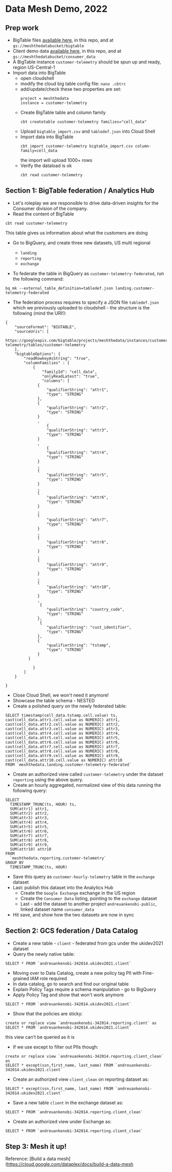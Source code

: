 # Data Mesh Demo, 2022

## Prep work

- BigTable files [available here](https://drive.google.com/drive/folders/1QYgKLE-cEPFTEptxPj8Tv6FHTdEN9gEu?usp=sharing), in this repo, and at `gs://meshthedatabucket/bigtable`
- Client demo data [available here](https://drive.google.com/drive/folders/1QYgKLE-cEPFTEptxPj8Tv6FHTdEN9gEu?usp=sharing), in this repo, and at `gs://meshthedatabucket/consumer_data` 
- A BigTable instance `customer-telemetry` should be spun up and ready, region US-Central-1
- Import data into BigTable
    - open cloudshell
    - modify the cloud big table config file: `nano .cbtrc`
    - add/update/check these two properties are set:
        ```
        project = meshthedata
        instance = customer-telemetry
        ```
    - Create BigTable table and column family
        ```
        cbt createtable customer-telemetry families="cell_data"
        ```
    - Upload `bigtable_import.csv` and `tabledef.json` into Cloud Shell
    - Import data into BigTable
        ```
        cbt import customer-telemetry bigtable_import.csv column-family=cell_data
        ```
        the import will upload 1000+ rows
    - Verify the dataload is ok
        ```
        cbt read customer-telemetry
        ```


## Section 1: BigTable federation / Analytics Hub
- Let's roleplay we are responsible to drive data-driven insights for the Consumer division of the company. 
- Read the content of BigTable 
```
cbt read customer-telemetry
```
This table gives us information about what the customers are doing

- Go to BigQuery, and create three new datasets, US multi regional
    - `landing`
    - `reporting`
    - `exchange`   

- To federate the table in BigQuery as `customer-telemetry-federated`, run the following command: 
```
bq mk --external_table_definition=tabledef.json landing.customer-telemetry-federated
```
- The federation process requires to specify a JSON file `tabledef.json` which we previously uploaded to cloudshell - the structure is the following (mind the URI!):
```
{
    "sourceFormat": "BIGTABLE",
    "sourceUris": [
     https://googleapis.com/bigtable/projects/meshthedata/instances/customer-telemetry/tables/customer-telemetry
    ],
    "bigtableOptions": {
        "readRowkeyAsString": "true",
        "columnFamilies" : [
            {
                "familyId": "cell_data",
                "onlyReadLatest": "true",
                "columns": [
              {
                  "qualifierString": "attr1",
                  "type": "STRING"
              },
              {
                  "qualifierString": "attr2",
                  "type": "STRING"
              }
              ,
                  {
                  "qualifierString": "attr3",
                  "type": "STRING"
              }
              ,
                  {
                  "qualifierString": "attr4",
                  "type": "STRING"
              }
              ,
              {
                  "qualifierString": "attr5",
                  "type": "STRING"
              }
              ,
              {
                  "qualifierString": "attr6",
                  "type": "STRING"
              }
              ,
              {
                  "qualifierString": "attr7",
                  "type": "STRING"
              }
              ,
              {
                  "qualifierString": "attr8",
                  "type": "STRING"
              }
              ,
              {
                  "qualifierString": "attr9",
                  "type": "STRING"
              }
              ,
              {
                  "qualifierString": "attr10",
                  "type": "STRING"
              }
              ,
               {
                  "qualifierString": "country_code",
                  "type": "STRING"
              },
               {
                  "qualifierString": "cust_identifier",
                  "type": "STRING"
              },
              {
                  "qualifierString": "tstamp",
                  "type": "STRING"
              }
          ]

            }
        ]
    }
    
}
```
- Close Cloud Shell, we won't need it anymore! 
- Showcase the table schema - NESTED
- Create a polished query on the newly federated table:
```
SELECT timestamp(cell_data.tstamp.cell.value) ts,
cast(cell_data.attr1.cell.value as NUMERIC) attr1,
cast(cell_data.attr2.cell.value as NUMERIC) attr2,
cast(cell_data.attr3.cell.value as NUMERIC) attr3,
cast(cell_data.attr4.cell.value as NUMERIC) attr4,
cast(cell_data.attr5.cell.value as NUMERIC) attr5,
cast(cell_data.attr6.cell.value as NUMERIC) attr6,
cast(cell_data.attr7.cell.value as NUMERIC) attr7,
cast(cell_data.attr8.cell.value as NUMERIC) attr8,
cast(cell_data.attr9.cell.value as NUMERIC) attr9,
cast(cell_data.attr10.cell.value as NUMERIC) attr10
FROM `meshthedata.landing.customer-telemetry-federated`
```
- Create an authorized view called `customer-telemetry` under the dataset `reporting` using the above query.
- Create an hourly aggregated, normalized view of this data running the following query:
```
SELECT
  TIMESTAMP_TRUNC(ts, HOUR) ts,
  SUM(attr1) attr1,
  SUM(attr2) attr2,
  SUM(attr3) attr3,
  SUM(attr4) attr4,
  SUM(attr5) attr5,
  SUM(attr6) attr6,
  SUM(attr7) attr7,
  SUM(attr8) attr8,
  SUM(attr9) attr9,
  SUM(attr10) attr10
FROM
  `meshthedata.reporting.customer-telemetry`
GROUP BY
  TIMESTAMP_TRUNC(ts, HOUR)
```
- Save this query as `customer-hourly-telemetry` table in the `exchange` dataset
- Last: publish this dataset into the Analytics Hub
    - Create the `Google Exchange` exchange in the US region
    - Create the `Consumer Data` listing, pointing to the `exchange` dataset
    - Last - add the dataset to another project `andreuankenobi-public`, linked dataset name `consumer_data`  
- Hit save, and show how the two datasets are now in sync

## Section 2: GCS federation /  Data Catalog
- Create a new table - `client` - federated from gcs under the ukidev2021 dataset
- Query the newly native table:
```
SELECT * FROM `andreuankenobi-342014.ukidev2021.client`
```
- Moving over to Data Catalog, create a new policy tag PII with Fine-grained IAM role required
- In data catalog, go to search and find our original table
- Explain Policy Tags require a schema manipulation - go to BigQuery
- Apply Policy Tag and show that won't work anymore
```
SELECT * FROM `andreuankenobi-342014.ukidev2021.client`
```
- Show that the policies are sticky: 
```
create or replace view `andreuankenobi-342014.reporting.client` as
SELECT * FROM `andreuankenobi-342014.ukidev2021.client`
```
this view can't be queried as it is
- If we use except to filter out PIIs though: 
```
create or replace view `andreuankenobi-342014.reporting.client_clean` as
SELECT * except(ssn,first_name, last_name) FROM `andreuankenobi-342014.ukidev2021.client`
```


- Create an authorized view `client_clean` on reporting dataset as: 
```
SELECT * except(ssn,first_name, last_name) FROM `andreuankenobi-342014.ukidev2021.client`
```
- Save a new table `client` in the exchange dataset as:
```
SELECT * FROM `andreuankenobi-342014.reporting.client_clean` 
```
- Create an authorized view under Exchange as: 
```
SELECT * FROM `andreuankenobi-342014.reporting.client_clean`
```



## Step 3: Mesh it up!
Reference: [Build a data mesh](https://cloud.google.com/dataplex/docs/build-a-data-mesh
